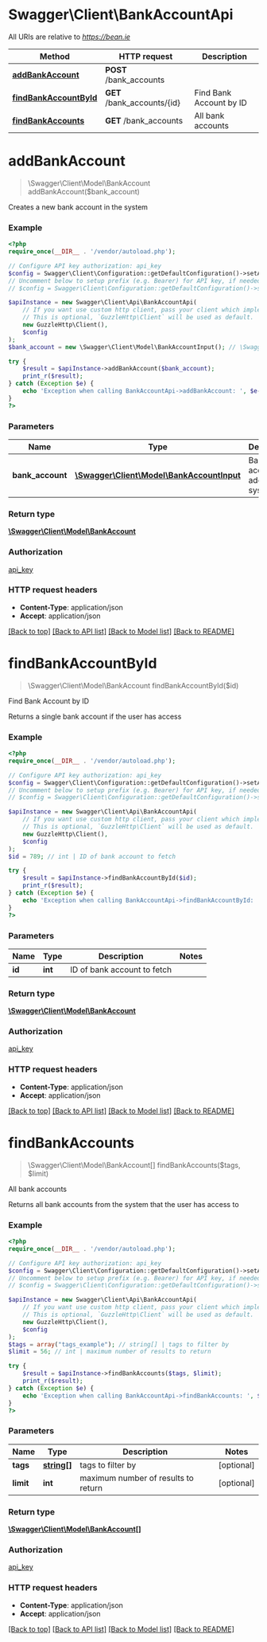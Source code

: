 # Swagger\Client\BankAccountApi

All URIs are relative to *https://bean.ie*

Method | HTTP request | Description
------------- | ------------- | -------------
[**addBankAccount**](BankAccountApi.md#addBankAccount) | **POST** /bank_accounts | 
[**findBankAccountById**](BankAccountApi.md#findBankAccountById) | **GET** /bank_accounts/{id} | Find Bank Account by ID
[**findBankAccounts**](BankAccountApi.md#findBankAccounts) | **GET** /bank_accounts | All bank accounts


# **addBankAccount**
> \Swagger\Client\Model\BankAccount addBankAccount($bank_account)



Creates a new bank account in the system

### Example
```php
<?php
require_once(__DIR__ . '/vendor/autoload.php');

// Configure API key authorization: api_key
$config = Swagger\Client\Configuration::getDefaultConfiguration()->setApiKey('ApiKey', 'YOUR_API_KEY');
// Uncomment below to setup prefix (e.g. Bearer) for API key, if needed
// $config = Swagger\Client\Configuration::getDefaultConfiguration()->setApiKeyPrefix('ApiKey', 'Bearer');

$apiInstance = new Swagger\Client\Api\BankAccountApi(
    // If you want use custom http client, pass your client which implements `GuzzleHttp\ClientInterface`.
    // This is optional, `GuzzleHttp\Client` will be used as default.
    new GuzzleHttp\Client(),
    $config
);
$bank_account = new \Swagger\Client\Model\BankAccountInput(); // \Swagger\Client\Model\BankAccountInput | Bank account to add to the system

try {
    $result = $apiInstance->addBankAccount($bank_account);
    print_r($result);
} catch (Exception $e) {
    echo 'Exception when calling BankAccountApi->addBankAccount: ', $e->getMessage(), PHP_EOL;
}
?>
```

### Parameters

Name | Type | Description  | Notes
------------- | ------------- | ------------- | -------------
 **bank_account** | [**\Swagger\Client\Model\BankAccountInput**](../Model/BankAccountInput.md)| Bank account to add to the system |

### Return type

[**\Swagger\Client\Model\BankAccount**](../Model/BankAccount.md)

### Authorization

[api_key](../../README.md#api_key)

### HTTP request headers

 - **Content-Type**: application/json
 - **Accept**: application/json

[[Back to top]](#) [[Back to API list]](../../README.md#documentation-for-api-endpoints) [[Back to Model list]](../../README.md#documentation-for-models) [[Back to README]](../../README.md)

# **findBankAccountById**
> \Swagger\Client\Model\BankAccount findBankAccountById($id)

Find Bank Account by ID

Returns a single bank account if the user has access

### Example
```php
<?php
require_once(__DIR__ . '/vendor/autoload.php');

// Configure API key authorization: api_key
$config = Swagger\Client\Configuration::getDefaultConfiguration()->setApiKey('ApiKey', 'YOUR_API_KEY');
// Uncomment below to setup prefix (e.g. Bearer) for API key, if needed
// $config = Swagger\Client\Configuration::getDefaultConfiguration()->setApiKeyPrefix('ApiKey', 'Bearer');

$apiInstance = new Swagger\Client\Api\BankAccountApi(
    // If you want use custom http client, pass your client which implements `GuzzleHttp\ClientInterface`.
    // This is optional, `GuzzleHttp\Client` will be used as default.
    new GuzzleHttp\Client(),
    $config
);
$id = 789; // int | ID of bank account to fetch

try {
    $result = $apiInstance->findBankAccountById($id);
    print_r($result);
} catch (Exception $e) {
    echo 'Exception when calling BankAccountApi->findBankAccountById: ', $e->getMessage(), PHP_EOL;
}
?>
```

### Parameters

Name | Type | Description  | Notes
------------- | ------------- | ------------- | -------------
 **id** | **int**| ID of bank account to fetch |

### Return type

[**\Swagger\Client\Model\BankAccount**](../Model/BankAccount.md)

### Authorization

[api_key](../../README.md#api_key)

### HTTP request headers

 - **Content-Type**: application/json
 - **Accept**: application/json

[[Back to top]](#) [[Back to API list]](../../README.md#documentation-for-api-endpoints) [[Back to Model list]](../../README.md#documentation-for-models) [[Back to README]](../../README.md)

# **findBankAccounts**
> \Swagger\Client\Model\BankAccount[] findBankAccounts($tags, $limit)

All bank accounts

Returns all bank accounts from the system that the user has access to

### Example
```php
<?php
require_once(__DIR__ . '/vendor/autoload.php');

// Configure API key authorization: api_key
$config = Swagger\Client\Configuration::getDefaultConfiguration()->setApiKey('ApiKey', 'YOUR_API_KEY');
// Uncomment below to setup prefix (e.g. Bearer) for API key, if needed
// $config = Swagger\Client\Configuration::getDefaultConfiguration()->setApiKeyPrefix('ApiKey', 'Bearer');

$apiInstance = new Swagger\Client\Api\BankAccountApi(
    // If you want use custom http client, pass your client which implements `GuzzleHttp\ClientInterface`.
    // This is optional, `GuzzleHttp\Client` will be used as default.
    new GuzzleHttp\Client(),
    $config
);
$tags = array("tags_example"); // string[] | tags to filter by
$limit = 56; // int | maximum number of results to return

try {
    $result = $apiInstance->findBankAccounts($tags, $limit);
    print_r($result);
} catch (Exception $e) {
    echo 'Exception when calling BankAccountApi->findBankAccounts: ', $e->getMessage(), PHP_EOL;
}
?>
```

### Parameters

Name | Type | Description  | Notes
------------- | ------------- | ------------- | -------------
 **tags** | [**string[]**](../Model/string.md)| tags to filter by | [optional]
 **limit** | **int**| maximum number of results to return | [optional]

### Return type

[**\Swagger\Client\Model\BankAccount[]**](../Model/BankAccount.md)

### Authorization

[api_key](../../README.md#api_key)

### HTTP request headers

 - **Content-Type**: application/json
 - **Accept**: application/json

[[Back to top]](#) [[Back to API list]](../../README.md#documentation-for-api-endpoints) [[Back to Model list]](../../README.md#documentation-for-models) [[Back to README]](../../README.md)

